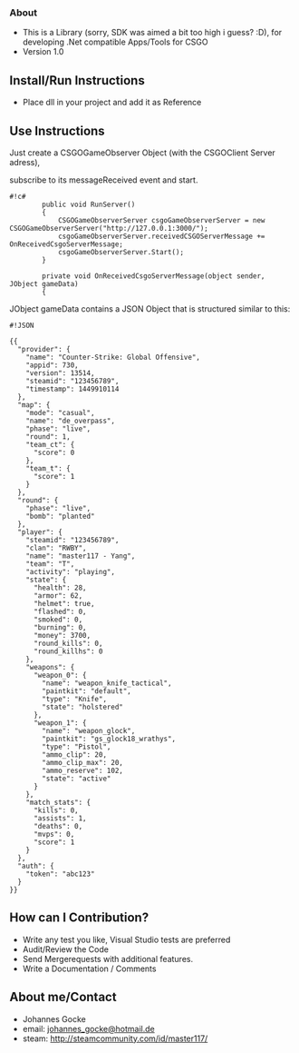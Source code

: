 ### About ###

* This is a Library (sorry, SDK was aimed a bit too high i guess? :D), for developing .Net compatible Apps/Tools for CSGO
* Version 1.0

## Install/Run Instructions ##

* Place dll in your project and add it as Reference

## Use Instructions ##

Just create a CSGOGameObserver Object (with the CSGOClient Server adress), 

subscribe to its messageReceived event and start.

```
#!c#
        public void RunServer()
        {
            CSGOGameObserverServer csgoGameObserverServer = new CSGOGameObserverServer("http://127.0.0.1:3000/");
            csgoGameObserverServer.receivedCSGOServerMessage += OnReceivedCsgoServerMessage;
            csgoGameObserverServer.Start();
        }

        private void OnReceivedCsgoServerMessage(object sender, JObject gameData)
        {

```

JObject gameData contains a JSON Object that is structured similar to this:


```
#!JSON

{{
  "provider": {
    "name": "Counter-Strike: Global Offensive",
    "appid": 730,
    "version": 13514,
    "steamid": "123456789",
    "timestamp": 1449910114
  },
  "map": {
    "mode": "casual",
    "name": "de_overpass",
    "phase": "live",
    "round": 1,
    "team_ct": {
      "score": 0
    },
    "team_t": {
      "score": 1
    }
  },
  "round": {
    "phase": "live",
    "bomb": "planted"
  },
  "player": {
    "steamid": "123456789",
    "clan": "RWBY",
    "name": "master117 - Yang",
    "team": "T",
    "activity": "playing",
    "state": {
      "health": 28,
      "armor": 62,
      "helmet": true,
      "flashed": 0,
      "smoked": 0,
      "burning": 0,
      "money": 3700,
      "round_kills": 0,
      "round_killhs": 0
    },
    "weapons": {
      "weapon_0": {
        "name": "weapon_knife_tactical",
        "paintkit": "default",
        "type": "Knife",
        "state": "holstered"
      },
      "weapon_1": {
        "name": "weapon_glock",
        "paintkit": "gs_glock18_wrathys",
        "type": "Pistol",
        "ammo_clip": 20,
        "ammo_clip_max": 20,
        "ammo_reserve": 102,
        "state": "active"
      }
    },
    "match_stats": {
      "kills": 0,
      "assists": 1,
      "deaths": 0,
      "mvps": 0,
      "score": 1
    }
  },
  "auth": {
    "token": "abc123"
  }
}}

```

## How can I Contribution? ##

* Write any test you like, Visual Studio tests are preferred
* Audit/Review the Code
* Send Mergerequests with additional features.
* Write a Documentation / Comments

## About me/Contact ##

* Johannes Gocke
* email: johannes_gocke@hotmail.de
* steam: http://steamcommunity.com/id/master117/